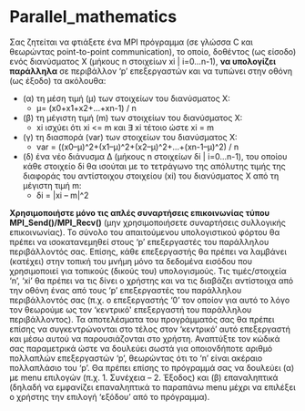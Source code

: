 # Parallel_mathematics

Σας ζητείται να φτιάξετε ένα MPI πρόγραμμα (σε γλώσσα C και θεωρώντας point-to-point
communication), το οποίο, δοθέντος (ως είσοδο) ενός διανύσματος X (μήκους n στοιχείων xi | 
i=0…n-1), **να υπολογίζει παράλληλα** σε περιβάλλον ‘p’ επεξεργαστών και να τυπώνει στην
οθόνη (ως έξοδο) τα ακόλουθα:

- (α) τη μέση τιμή (μ) των στοιχείων του διανύσματος X:
  - μ= (x0+x1+x2+…+xn-1) / n
- (β) τη μέγιστη τιμή (m) των στοιχείων του διανύσματος X:
  - xi ισχύει ότι xi <= m και ∃ xi τέτοιο ώστε xi = m
- (γ) τη διασπορά (var) των στοιχείων του διανύσματος X:
  - var = ((x0–μ)^2+(x1–μ)^2+(x2–μ)^2+…+(xn-1–μ)^2) / n
- (δ) ένα νέο διάνυσμα Δ (μήκους n στοιχείων δi | i=0…n-1), του οποίου κάθε στοιχείο δi θα
ισούται με τo τετράγωνο της απόλυτης τιμής της διαφοράς του αντίστοιχου στοιχείου (xi) του
διανύσματος Χ από τη μέγιστη τιμή m:
  - δi = |xi – m|^2

**Χρησιμοποιήστε μόνο τις απλές συναρτήσεις επικοινωνίας τύπου MPI_Send()/MPI_Recv()**
(μην χρησιμοποιήσετε συναρτήσεις συλλογικής επικοινωνίας). Το σύνολο του απαιτούμενου
υπολογιστικού φόρτου θα πρέπει να ισοκατανεμηθεί στους ‘p’ επεξεργαστές του παράλληλου
περιβάλλοντός σας. Επίσης, κάθε επεξεργαστής θα πρέπει να λαμβάνει (κατέχει) στην τοπική
του μνήμη μόνο τα δεδομένα εισόδου που χρησιμοποιεί για τοπικούς (δικούς του)
υπολογισμούς. Τις τιμές/στοιχεία ‘n’, ‘xi’ θα πρέπει να τις δίνει ο χρήστης και να τις διαβάζει
αντίστοιχα από την οθόνη ένας από τους ‘p’ επεξεργαστές του παράλληλου περιβάλλοντός σας
(π.χ. ο επεξεργαστής ‘0’ τον οποίον για αυτό το λόγο τον θεωρούμε ως τον ‘κεντρικό'
επεξεργαστή του παράλληλου περιβάλλοντος). Τα αποτελέσματα του προγράμματός σας θα
πρέπει επίσης να συγκεντρώνονται στο τέλος στον ‘κεντρικό’ αυτό επεξεργαστή και μέσω
αυτού να παρουσιάζονται στο χρήστη.
Αναπτύξτε τον κώδικά σας παραμετρικά ώστε να δουλεύει σωστά για οποιονδήποτε αριθμό
πολλαπλών επεξεργαστών ‘p’, θεωρώντας ότι το ‘n’ είναι ακέραιο πολλαπλάσιο του ‘p’. Θα
πρέπει επίσης το πρόγραμμά σας να δουλεύει (α) με menu επιλογών (π.χ. 1. Συνέχεια – 2.
Έξοδος) και (β) επαναληπτικά (δηλαδή να εμφανίζει επαναληπτικά το παραπάνω menu μέχρι
να επιλέξει ο χρήστης την επιλογή ‘εξόδου’ από το πρόγραμμα).
